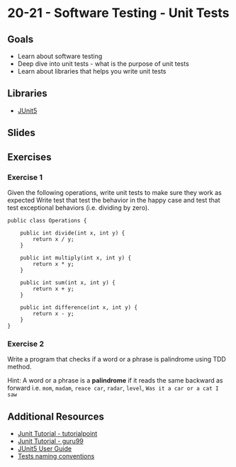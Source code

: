 # 20-21 - Software Testing - Unit Tests

<Teacher name="Abdulla"></Teacher>
<Teacher name="Anca"></Teacher>

## Goals
- Learn about software testing
- Deep dive into unit tests - what is the purpose of unit tests
- Learn about libraries that helps you write unit tests

## Libraries
- [JUnit5](https://mvnrepository.com/artifact/org.junit.jupiter/junit-jupiter-api/5.6.2)

## Slides

<GoogleSlides src="https://docs.google.com/presentation/d/e/2PACX-1vSYCIArENldqw6a04i1WIcVvLXwPVr3vtNvc5AQaaVtkSgiA_HhUU5GQAkWBfAarXYF6rXnSvXEm4cU/embed?start=false&loop=false&delayms=3000"></GoogleSlides>

## Exercises

### Exercise 1
Given the following operations, write unit tests to make sure they work as expected
Write test that test the behavior in the happy case and test that test exceptional behaviors (i.e. dividing by zero).

```@java
public class Operations {

    public int divide(int x, int y) {
        return x / y;
    }

    public int multiply(int x, int y) {
        return x * y;
    }

    public int sum(int x, int y) {
        return x + y;
    }

    public int difference(int x, int y) {
        return x - y;
    }
}

```

### Exercise 2
Write a program that checks if a word or a phrase is palindrome using TDD method. 

Hint: A word or a phrase is a **palindrome** if it reads the same backward as forward i.e. `mom`, `madam`, `reace car`, `radar`, `level`, `Was it a car or a cat I saw`

## Additional Resources

 - [Junit Tutorial - tutorialpoint](https://www.tutorialspoint.com/junit/index.htm)
 - [Junit Tutorial - guru99](https://www.guru99.com/junit-tutorial.html)
 - [JUnit5 User Guide](https://junit.org/junit5/docs/current/user-guide/)
 - [Tests naming conventions](https://dzone.com/articles/7-popular-unit-test-naming)
 